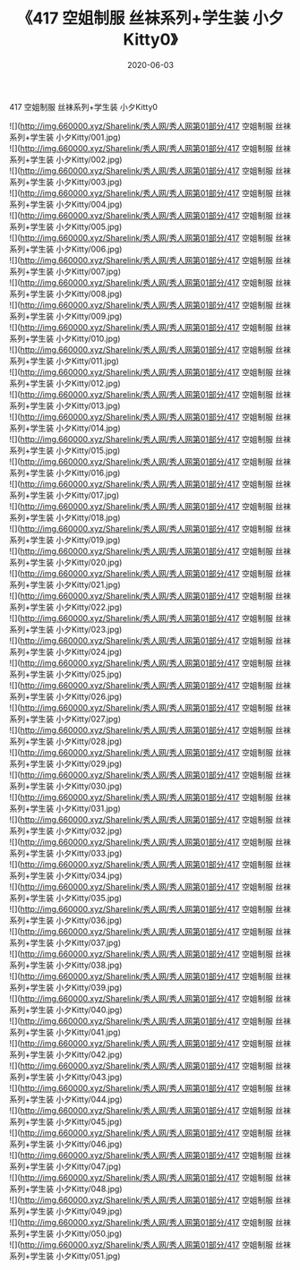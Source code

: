 ﻿---
layout: post
title:  《417 空姐制服 丝袜系列+学生装 小夕Kitty0》
date:   2020-06-03
img: http://img.660000.xyz/Sharelink/秀人网/秀人网第01部分/417 空姐制服 丝袜系列+学生装 小夕Kitty0/000.jpg
categories: [美女, 清纯, 唯美]
---

417 空姐制服 丝袜系列+学生装 小夕Kitty0

  ![](http://img.660000.xyz/Sharelink/秀人网/秀人网第01部分/417 空姐制服 丝袜系列+学生装 小夕Kitty/001.jpg) <br> ![](http://img.660000.xyz/Sharelink/秀人网/秀人网第01部分/417 空姐制服 丝袜系列+学生装 小夕Kitty/002.jpg) <br> ![](http://img.660000.xyz/Sharelink/秀人网/秀人网第01部分/417 空姐制服 丝袜系列+学生装 小夕Kitty/003.jpg) <br> ![](http://img.660000.xyz/Sharelink/秀人网/秀人网第01部分/417 空姐制服 丝袜系列+学生装 小夕Kitty/004.jpg) <br> ![](http://img.660000.xyz/Sharelink/秀人网/秀人网第01部分/417 空姐制服 丝袜系列+学生装 小夕Kitty/005.jpg) <br> ![](http://img.660000.xyz/Sharelink/秀人网/秀人网第01部分/417 空姐制服 丝袜系列+学生装 小夕Kitty/006.jpg) <br> ![](http://img.660000.xyz/Sharelink/秀人网/秀人网第01部分/417 空姐制服 丝袜系列+学生装 小夕Kitty/007.jpg) <br> ![](http://img.660000.xyz/Sharelink/秀人网/秀人网第01部分/417 空姐制服 丝袜系列+学生装 小夕Kitty/008.jpg) <br> ![](http://img.660000.xyz/Sharelink/秀人网/秀人网第01部分/417 空姐制服 丝袜系列+学生装 小夕Kitty/009.jpg) <br> ![](http://img.660000.xyz/Sharelink/秀人网/秀人网第01部分/417 空姐制服 丝袜系列+学生装 小夕Kitty/010.jpg) <br> ![](http://img.660000.xyz/Sharelink/秀人网/秀人网第01部分/417 空姐制服 丝袜系列+学生装 小夕Kitty/011.jpg) <br> ![](http://img.660000.xyz/Sharelink/秀人网/秀人网第01部分/417 空姐制服 丝袜系列+学生装 小夕Kitty/012.jpg) <br> ![](http://img.660000.xyz/Sharelink/秀人网/秀人网第01部分/417 空姐制服 丝袜系列+学生装 小夕Kitty/013.jpg) <br> ![](http://img.660000.xyz/Sharelink/秀人网/秀人网第01部分/417 空姐制服 丝袜系列+学生装 小夕Kitty/014.jpg) <br> ![](http://img.660000.xyz/Sharelink/秀人网/秀人网第01部分/417 空姐制服 丝袜系列+学生装 小夕Kitty/015.jpg) <br> ![](http://img.660000.xyz/Sharelink/秀人网/秀人网第01部分/417 空姐制服 丝袜系列+学生装 小夕Kitty/016.jpg) <br> ![](http://img.660000.xyz/Sharelink/秀人网/秀人网第01部分/417 空姐制服 丝袜系列+学生装 小夕Kitty/017.jpg) <br> ![](http://img.660000.xyz/Sharelink/秀人网/秀人网第01部分/417 空姐制服 丝袜系列+学生装 小夕Kitty/018.jpg) <br> ![](http://img.660000.xyz/Sharelink/秀人网/秀人网第01部分/417 空姐制服 丝袜系列+学生装 小夕Kitty/019.jpg) <br> ![](http://img.660000.xyz/Sharelink/秀人网/秀人网第01部分/417 空姐制服 丝袜系列+学生装 小夕Kitty/020.jpg) <br> ![](http://img.660000.xyz/Sharelink/秀人网/秀人网第01部分/417 空姐制服 丝袜系列+学生装 小夕Kitty/021.jpg) <br> ![](http://img.660000.xyz/Sharelink/秀人网/秀人网第01部分/417 空姐制服 丝袜系列+学生装 小夕Kitty/022.jpg) <br> ![](http://img.660000.xyz/Sharelink/秀人网/秀人网第01部分/417 空姐制服 丝袜系列+学生装 小夕Kitty/023.jpg) <br> ![](http://img.660000.xyz/Sharelink/秀人网/秀人网第01部分/417 空姐制服 丝袜系列+学生装 小夕Kitty/024.jpg) <br> ![](http://img.660000.xyz/Sharelink/秀人网/秀人网第01部分/417 空姐制服 丝袜系列+学生装 小夕Kitty/025.jpg) <br> ![](http://img.660000.xyz/Sharelink/秀人网/秀人网第01部分/417 空姐制服 丝袜系列+学生装 小夕Kitty/026.jpg) <br> ![](http://img.660000.xyz/Sharelink/秀人网/秀人网第01部分/417 空姐制服 丝袜系列+学生装 小夕Kitty/027.jpg) <br> ![](http://img.660000.xyz/Sharelink/秀人网/秀人网第01部分/417 空姐制服 丝袜系列+学生装 小夕Kitty/028.jpg) <br> ![](http://img.660000.xyz/Sharelink/秀人网/秀人网第01部分/417 空姐制服 丝袜系列+学生装 小夕Kitty/029.jpg) <br> ![](http://img.660000.xyz/Sharelink/秀人网/秀人网第01部分/417 空姐制服 丝袜系列+学生装 小夕Kitty/030.jpg) <br> ![](http://img.660000.xyz/Sharelink/秀人网/秀人网第01部分/417 空姐制服 丝袜系列+学生装 小夕Kitty/031.jpg) <br> ![](http://img.660000.xyz/Sharelink/秀人网/秀人网第01部分/417 空姐制服 丝袜系列+学生装 小夕Kitty/032.jpg) <br> ![](http://img.660000.xyz/Sharelink/秀人网/秀人网第01部分/417 空姐制服 丝袜系列+学生装 小夕Kitty/033.jpg) <br> ![](http://img.660000.xyz/Sharelink/秀人网/秀人网第01部分/417 空姐制服 丝袜系列+学生装 小夕Kitty/034.jpg) <br> ![](http://img.660000.xyz/Sharelink/秀人网/秀人网第01部分/417 空姐制服 丝袜系列+学生装 小夕Kitty/035.jpg) <br> ![](http://img.660000.xyz/Sharelink/秀人网/秀人网第01部分/417 空姐制服 丝袜系列+学生装 小夕Kitty/036.jpg) <br> ![](http://img.660000.xyz/Sharelink/秀人网/秀人网第01部分/417 空姐制服 丝袜系列+学生装 小夕Kitty/037.jpg) <br> ![](http://img.660000.xyz/Sharelink/秀人网/秀人网第01部分/417 空姐制服 丝袜系列+学生装 小夕Kitty/038.jpg) <br> ![](http://img.660000.xyz/Sharelink/秀人网/秀人网第01部分/417 空姐制服 丝袜系列+学生装 小夕Kitty/039.jpg) <br> ![](http://img.660000.xyz/Sharelink/秀人网/秀人网第01部分/417 空姐制服 丝袜系列+学生装 小夕Kitty/040.jpg) <br> ![](http://img.660000.xyz/Sharelink/秀人网/秀人网第01部分/417 空姐制服 丝袜系列+学生装 小夕Kitty/041.jpg) <br> ![](http://img.660000.xyz/Sharelink/秀人网/秀人网第01部分/417 空姐制服 丝袜系列+学生装 小夕Kitty/042.jpg) <br> ![](http://img.660000.xyz/Sharelink/秀人网/秀人网第01部分/417 空姐制服 丝袜系列+学生装 小夕Kitty/043.jpg) <br> ![](http://img.660000.xyz/Sharelink/秀人网/秀人网第01部分/417 空姐制服 丝袜系列+学生装 小夕Kitty/044.jpg) <br> ![](http://img.660000.xyz/Sharelink/秀人网/秀人网第01部分/417 空姐制服 丝袜系列+学生装 小夕Kitty/045.jpg) <br> ![](http://img.660000.xyz/Sharelink/秀人网/秀人网第01部分/417 空姐制服 丝袜系列+学生装 小夕Kitty/046.jpg) <br> ![](http://img.660000.xyz/Sharelink/秀人网/秀人网第01部分/417 空姐制服 丝袜系列+学生装 小夕Kitty/047.jpg) <br> ![](http://img.660000.xyz/Sharelink/秀人网/秀人网第01部分/417 空姐制服 丝袜系列+学生装 小夕Kitty/048.jpg) <br> ![](http://img.660000.xyz/Sharelink/秀人网/秀人网第01部分/417 空姐制服 丝袜系列+学生装 小夕Kitty/049.jpg) <br> ![](http://img.660000.xyz/Sharelink/秀人网/秀人网第01部分/417 空姐制服 丝袜系列+学生装 小夕Kitty/050.jpg) <br> ![](http://img.660000.xyz/Sharelink/秀人网/秀人网第01部分/417 空姐制服 丝袜系列+学生装 小夕Kitty/051.jpg) <br>